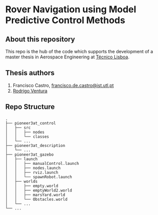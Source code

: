# Rover Navigation using Model Predictive Control Methods

## About this repository 

This repo is the hub of the code which supports the development of a master thesis in Aerospace Engineering at [Técnico Lisboa](https://tecnico.ulisboa.pt/en/).

## Thesis authors
1. Francisco Castro, <francisco.de.castro@ist.utl.pt>
2. [Rodrigo Ventura](https://welcome.isr.tecnico.ulisboa.pt/author/rodrigomartinsdematos/)

##  Repo Structure 

```
.
├── pioneer3at_control
│   ├── src
│   │   ├── nodes
│   │   └── classes
│   └── ...
├── pioneer3at_description
│   └── ...
├── pioneer3at_gazebo
│   ├── launch
│   │   ├── manualControl.launch
│   │   ├── nodes.launch
│   │   ├── rviz.launch
│   │   └── spawnRobot.launch
│   ├── worlds
│   │   ├── empty.world
│   │   ├── emptyWorld2.world
│   │   ├── marsYard.world
│   │   └── Obstacles.world
│   └── ...
└── ...
```
